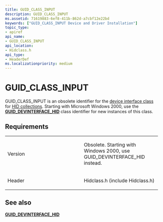 ```yaml
---
title: GUID_CLASS_INPUT
description: GUID_CLASS_INPUT
ms.assetid: 71619883-6ef8-411b-862d-a7cbf12e22bd
keywords: ["GUID_CLASS_INPUT Device and Driver Installation"]
topic_type:
- apiref
api_name:
- GUID_CLASS_INPUT
api_location:
- Hidclass.h
api_type:
- HeaderDef
ms.localizationpriority: medium
---
```


# GUID_CLASS_INPUT


GUID_CLASS_INPUT is an obsolete identifier for the [device interface class](https://msdn.microsoft.com/library/windows/hardware/ff541339) for [HID collections](https://msdn.microsoft.com/library/windows/hardware/ff539861). Starting with Microsoft Windows 2000, use the [**GUID_DEVINTERFACE_HID**](guid-devinterface-hid.md) class identifier for new instances of this class.

Requirements
------------

<table>
<colgroup>
<col width="50%" />
<col width="50%" />
</colgroup>
<tbody>
<tr class="odd">
<td align="left"><p>Version</p></td>
<td align="left"><p>Obsolete. Starting with Windows 2000, use GUID_DEVINTERFACE_HID instead.</p></td>
</tr>
<tr class="even">
<td align="left"><p>Header</p></td>
<td align="left">Hidclass.h (include Hidclass.h)</td>
</tr>
</tbody>
</table>

## See also


[**GUID_DEVINTERFACE_HID**](guid-devinterface-hid.md)

 

 






